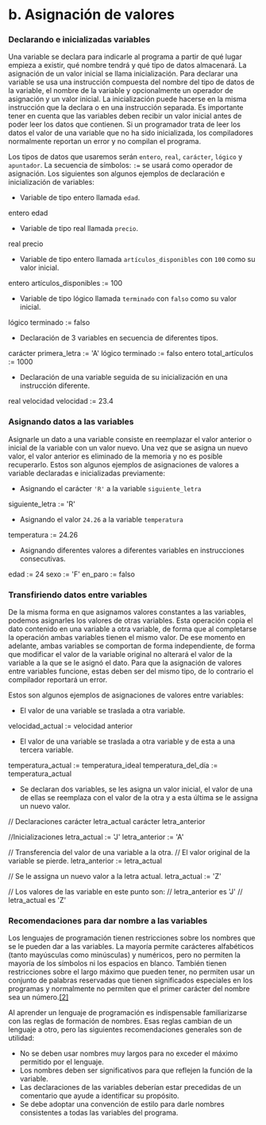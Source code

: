 
# b. Asignación de valores



### Declarando e inicializadas variables

Una variable se declara para indicarle al programa a partir de qué lugar empieza a existir, qué nombre tendrá y qué tipo de datos almacenará. La asignación de un valor inicial se llama inicialización. Para declarar una variable se usa una instrucción compuesta del nombre del tipo de datos de la variable, el nombre de la variable y opcionalmente un operador de asignación y un valor inicial. La inicialización puede hacerse en la misma instrucción que la declara o en una instrucción separada. Es importante tener en cuenta que las variables deben recibir un valor inicial antes de poder leer los datos que contienen. Si un programador trata de leer los datos el valor de una variable que no ha sido inicializada, los compiladores normalmente reportan un error y no compilan el programa.

Los tipos de datos que usaremos serán  `entero`,  `real`,  `carácter`,  `lógico`  y  `apuntador`. La secuencia de símbolos:  `:=`  se usará como operador de asignación. Los siguientes son algunos ejemplos de declaración e inicialización de variables:

-   Variable de tipo entero llamada  `edad`.

entero edad

-   Variable de tipo real llamada  `precio`.

real precio

-   Variable de tipo entero llamada  `artículos_disponibles`  con  `100`  como su valor inicial.

entero artículos_disponibles := 100

-   Variable de tipo lógico llamada  `terminado`  con  `falso`  como su valor inicial.

lógico terminado := falso

-   Declaración de 3 variables en secuencia de diferentes tipos.

carácter primera_letra   := 'A'
lógico   terminado       := falso
entero   total_artículos := 1000

-   Declaración de una variable seguida de su inicialización en una instrucción diferente.

real velocidad
velocidad := 23.4

### Asignando datos a las variables

Asignarle un dato a una variable consiste en reemplazar el valor anterior o inicial de la variable con un valor nuevo. Una vez que se asigna un nuevo valor, el valor anterior es eliminado de la memoria y no es posible recuperarlo. Estos son algunos ejemplos de asignaciones de valores a variable declaradas e inicializadas previamente:

-   Asignando el carácter  `'R'`  a la variable  `siguiente_letra`

siguiente_letra := 'R'

-   Asignando el valor  `24.26`  a la variable  `temperatura`

temperatura := 24.26

-   Asignando diferentes valores a diferentes variables en instrucciones consecutivas.

edad    := 24
sexo    := 'F'
en_paro := falso

### Transfiriendo datos entre variables

De la misma forma en que asignamos valores constantes a las variables, podemos asignarles los valores de otras variables. Esta operación copia el dato contenido en una variable a otra variable, de forma que al completarse la operación ambas variables tienen el mismo valor. De ese momento en adelante, ambas variables se comportan de forma independiente, de forma que modificar el valor de la variable original no alterará el valor de la variable a la que se le asignó el dato. Para que la asignación de valores entre variables funcione, estas deben ser del mismo tipo, de lo contrario el compilador reportará un error.

Estos son algunos ejemplos de asignaciones de valores entre variables:

-   El valor de una variable se traslada a otra variable.

velocidad_actual := velocidad anterior

-   El valor de una variable se traslada a otra variable y de esta a una tercera variable.

temperatura_actual  := temperatura_ideal
temperatura_del_día := temperatura_actual

-   Se declaran dos variables, se les asigna un valor inicial, el valor de una de ellas se reemplaza con el valor de la otra y a esta última se le assigna un nuevo valor.

// Declaraciones
carácter letra_actual
carácter letra_anterior

//Inicializaciones
letra_actual   := 'J'
letra_anterior := 'A'

// Transferencia del valor de una variable a la otra.
// El valor original de la variable se pierde.
letra_anterior := letra_actual

// Se le assigna un nuevo valor a la letra actual.
letra_actual := 'Z'

// Los valores de las variable en este punto son:
// letra_anterior es 'J'
// letra_actual es 'Z'

### Recomendaciones para dar nombre a las variables 

Los lenguajes de programación tienen restricciones sobre los nombres que se le pueden dar a las variables. La mayoría permite carácteres alfabéticos (tanto mayúsculas como minúsculas) y numéricos, pero no permiten la mayoría de los símbolos ni los espacios en blanco. También tienen restricciones sobre el largo máximo que pueden tener, no permiten usar un conjunto de palabras reservadas que tienen significados especiales en los programas y normalmente no permiten que el primer carácter del nombre sea un número.[[2]](https://es.wikiversity.org/wiki/Fundamentos_de_programaci%C3%B3n/Variables_y_asignaciones#cite_note-appleby1998-2)

Al aprender un lenguaje de programación es indispensable familiarizarse con las reglas de formación de nombres. Esas reglas cambian de un lenguaje a otro, pero las siguientes recomendaciones generales son de utilidad:

-   No se deben usar nombres muy largos para no exceder el máximo permitido por el lenguaje.
-   Los nombres deben ser significativos para que reflejen la función de la variable.
-   Las declaraciones de las variables deberían estar precedidas de un comentario que ayude a identificar su propósito.
-   Se debe adoptar una convención de estilo para darle nombres consistentes a todas las variables del programa.
